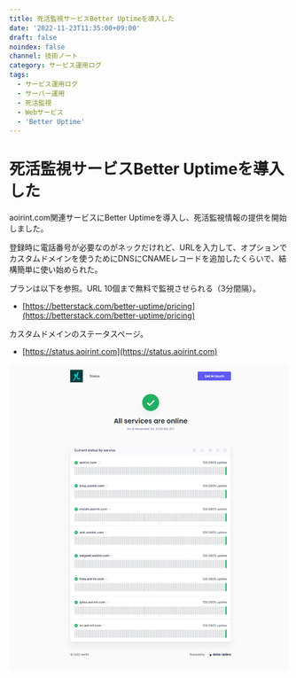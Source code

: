 ```yaml
---
title: 死活監視サービスBetter Uptimeを導入した
date: '2022-11-23T11:35:00+09:00'
draft: false
noindex: false
channel: 技術ノート
category: サービス運用ログ
tags:
  - サービス運用ログ
  - サーバー運用
  - 死活監視
  - Webサービス
  - 'Better Uptime'
---
```

# 死活監視サービスBetter Uptimeを導入した

aoirint.com関連サービスにBetter Uptimeを導入し、死活監視情報の提供を開始しました。

登録時に電話番号が必要なのがネックだけれど、URLを入力して、オプションでカスタムドメインを使うためにDNSにCNAMEレコードを追加したくらいで、結構簡単に使い始められた。

プランは以下を参照。URL 10個まで無料で監視させられる（3分間隔）。

- [https://betterstack.com/better-uptime/pricing](https://betterstack.com/better-uptime/pricing)

カスタムドメインのステータスページ。

- [https://status.aoirint.com](https://status.aoirint.com)

![ステータスページ](images/status_page.png)
